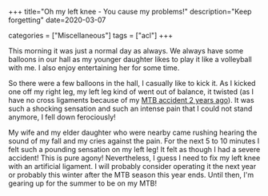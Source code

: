 +++
title="Oh my left knee - You cause my problems!"
description="Keep forgetting"
date=2020-03-07

categories = ["Miscellaneous"]
tags = ["acl"]
+++


This morning it was just a normal day as always. We always have some balloons in our hall as my younger daughter likes to play it like a volleyball with 
me. I also enjoy entertaining her for some time.

So there were a few balloons in the hall, I casually like to kick it. As I kicked one off my right leg, my left leg kind of went out of balance, it 
twisted (as I have no cross ligaments because of my [MTB accident 2 years ago](@/posts/misc/acl-knee-injury-1.md)). It was such a shocking sensation and such an 
intense pain that I could not stand anymore, I fell down ferociously!

My wife and my elder daughter who were nearby came rushing hearing the sound of my fall and my cries against the pain. For the next 5 to 10 minutes I felt 
such a pounding sensation on my left leg! It felt as though I had a severe accident! This is pure agony! Nevertheless, I guess I need to fix my left knee 
with an artificial ligament. I will probably consider operating it the next year or probably this winter after the MTB season this year ends. Until then, 
I'm gearing up for the summer to be on my MTB! 

